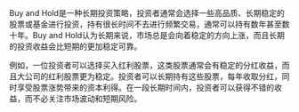 

Buy and Hold是一种长期投资策略，投资者通常会选择一些高品质、长期稳定的股票或基金进行投资，持有很长时间不去进行频繁交易，通常可以持有数年甚至数十年。Buy and Hold认为长期来说，市场总是会向着稳定的方向上涨，而且长期的投资收益会比短期的更加稳定可靠。

例如，一位投资者可以选择买入红利股票，这类股票通常会有稳定的分红收益，而且大公司的红利股票更为稳定。投资者可以长期持有这些股票，每年收取分红，同时享受股票涨势带来的资本利得。在一段长期时间内，投资者可以获得不错的收益，而不必关注市场波动和短期风险。